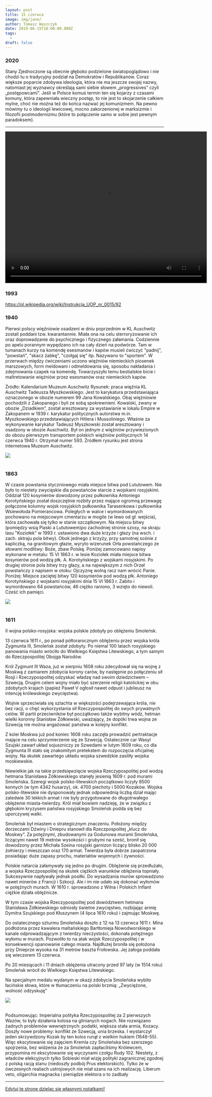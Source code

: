 ```yaml
---
layout: post
title: 15 czerwca
image: img/june/
author: Tomasz Waszczyk
date: 2019-06-15T10:00:00.000Z
tags:
  - 
draft: false
---
```


### 2020

Stany Zjednoczone są obecnie głęboko podzielone światopoglądowo i nie chodzi tu o tradycyjny podział na Demokratów i Republikanów. Coraz większe poparcie zdobywa ideologia, która nie ma jeszcze swojej nazwy, natomiast jej wyznawcy określają sami siebie słowem „progressives” czyli „postępowcami”. Jeśli w Polsce komuś termin ten się kojarzy z czasami komuny, która zapewniała wieczny postęp, to nie jest to skojarzenie całkiem mylne, choć nie można też do końca nazwać jej komunizmem. Na pewno mówimy tu o ideologii lewicowej, mocno zakorzenionej w marksizmie i filozofii postmodernizmu (które to połączenie samo w sobie jest pewnym paradoksem).

---

<video width="640" height="480" controls>
  <source src="./movies/june/NickLandsResponsetoTechSecessionism.mp4" type="video/mp4">
Your browser does not support the video tag.
</video>

### 1993

https://pl.wikipedia.org/wiki/Instrukcja_UOP_nr_0015/92

### 1940

Pierwsi polscy więźniowie osadzeni w dniu poprzednim w KL Auschwitz zostali poddani tzw. kwarantannie. Miała ona na celu sterroryzowanie ich oraz doprowadzanie do psychicznego i fizycznego załamania. Codziennie po apelu porannym wypędzano ich na cały dzień na podwórze. Tam w tumanach kurzy na komendę esesmanów i kapów musieli ćwiczyć "padnij", "powstań", "skacz żabkę", "czołgaj się" itp. Nazywano to "sportem". W przerwach między ćwiczeniami uczono więźniów niemieckich piosenek marszowych, form meldowani i odmeldowania się, sposobu nakładania i zdejmowania czapek na komendę. Towarzyszyło temu bestialskie bicie i maltretowanie więźniów przez esesmanów oraz niemieckich kapów.

Źródło: Kalendarium Muzeum Auschwitz
Rysunek: praca więźnia KL Auschwitz Tadeusza Myszkowskiego. Jest to karykatura przedstawiająca oznaczonego w obozie numerem 99 Jana Kowalskiego. Obaj więźniowie pochodzili z Zakopanego i byli ze sobą spokrewnieni. Kowalski, zwany w obozie „Dziadkiem”, został aresztowany za wystawianie w lokalu Empire w Zakopanem w 1939 r. karykatur politycznych autorstwa m.in. Myszkowskiego przedstawiających Hitlera i Mussoliniego.
Właśnie za wykonywanie karykatur Tadeusz Myszkowski został aresztowany i osadzony w obozie Auschwitz. Był on jednym z więźniów przywiezionych do obozu pierwszym transportem polskich więźniów politycznych 14 czerwca 1940 r. Otrzymał numer 593. Źródłem rysunku jest strona internetowa Muzeum Auschwitz.

<img src="./img/june/kwarantanna.jpg"><br><br>

### 1863

W czasie powstania styczniowego miała miejsce bitwa pod Lututowem. Nie było to niestety zwycięskie dla powstańców starcie z wojskami rosyjskimi.
Oddział 120 kosynierów dowodzony przez pułkownika Antoniego Korotyńskiego został doszczętnie rozbity przez mające ogromną przewagę połączone kolumny wojsk rosyjskich pułkownika Tarasenkowa i pułkownika Wsiewołoda Pomierancowa.
Poległych w walce i wymordowanych
pochowano na miejscowym cmentarzu w mogile (w lewo od gł. wejścia), która
zachowała się tylko w stanie szczątkowym.
Na miejscu bitwy (pomiędzy wsią Piaski a Lututowem)po zachodniej stronie szosy, na skraju lasu "Koziołek" w 1993 r. ustawiono dwa duże krzyże i głazy (na wsch. i zach. sktraju pola bitwy). Obok jednego z krzyży,
przy samotnej sośnie z kapliczką, na
granitowym głazie, wyryto wizerunek Orła powstańczego ze słowami modlitwy: Boże, zbaw Polskę. Poniżej zamocowano napisy wykonane w metalu: 15 VI 1863 r. w lesie
Koziołek miała miejsce bitwa kosynierów pod wodzą płk. A. Korotyńskiego z wojskami
rosyjskimi. Po drugiej stronie pola bitwy trzy głazy, a na największym z nich Orzeł powstańczy z napisem w otoku: Ojczyznę wolną racz nam wrócić Panie. Poniżej: Miejsce zaciętej bitwy 120 kosynierów pod wodzą płk.
Antoniego Korotyńskiego z wojskami
rosyjskimi dnia 15 VI 1863 r. Zabito i
wymordowano 64 powstańców, 46 ciężko raniono, 3 wzięto do niewoli. Cześć ich pamięci.

<img src="./img/june/styczniowe.jpg"><br><br>

### 1611

II wojna polsko-rosyjska: wojska polskie zdobyły po oblężeniu Smoleńsk.

13 czerwca 1611 r., po ponad półtorarocznym oblężeniu przez wojska króla Zygmunta III, Smoleńsk został zdobyty. Po niemal 100 latach rosyjskiego panowania miasto wróciło do Wielkiego Księstwa Litewskiego, a tym samym do Rzeczpospolitej Obojga Narodów.

Król Zygmunt III Waza, już w sierpniu 1608 roku zdecydował się na wojnę z Moskwą z zamiarem zdobycia korony carów, by następnie po połączeniu sił Rosji i Rzeczypospolitej odzyskać władzę nad swoim dziedzictwem – Szwecją. Drugim celem wojny miało być szerzenie religii katolickiej w obu zdobytych krajach (papież Paweł V ogłosił nawet odpust i jubileusz na intencję królewskiego zwycięstwa).

Wojnie sprzeciwiała się szlachta w większości podejrzewająca króla, nie bez racji, o chęć wykorzystania sił Rzeczypospolitej do swych prywatnych celów. W partii przeciwników był początkowo także wybitny wódz, hetman wielki koronny Stanisław Żółkiewski, uważający, że dopóki trwa wojna ze Szwecją nie można angażować państwa w kolejny konflikt.

Z kolei Moskwa już pod koniec 1608 roku zaczęła prowadzić pertraktacje mające na celu sprzymierzenie się ze Szwecją. Ostatecznie car Wasyl Szujski zawarł układ sojuszniczy ze Szwedami w lutym 1609 roku, co dla Zygmunta III stało się znakomitym pretekstem do rozpoczęcia oficjalnej wojny. Na skutek zawartego układu wojska szwedzkie zasiliły wojska moskiewskie.

Niewielkie jak na takie przedsięwzięcie wojska Rzeczypospolitej pod wodzą hetmana Stanisława Żółkiewskiego stanęły jesienią 1609 r. pod murami Smoleńska. Szeregi wojsk polsko-litewskich początkowo liczyły 8500 konnych (w tym 4342 husarzy), ok. 4700 piechoty i 5000 Kozaków. Wojska polsko-litewskie nie dysponowały jednak odpowiednią liczbą dział mając zaledwie 30 lekkich armat i nie były przygotowane do długotrwałego oblężenie miasta-twierdzy. Król miał bowiem nadzieję, że w związku z głębokim kryzysem państwa rosyjskiego Smoleńsk podda się bez uporczywej walki.

Smoleńsk był miastem o strategicznym znaczeniu. Położony między dorzeczami Dźwiny i Dniepru stanowił dla Rzeczpospolitej „klucz do Moskwy”. Za potężnymi, zbudowanymi za Godunowa murami Smoleńska, liczącymi nawet 19 metrów wysokości i grubymi na sześć, bronił się dowodzony przez Michała Szeina rosyjski garnizon liczący blisko 20 000 żołnierzy i mieszczan oraz 170 armat. Twierdza była dobrze zaopatrzona posiadając duże zapasy prochu, materiałów wojennych i żywności.

Polskie natarcia załamywały się jedno po drugim. Oblężenie się przedłużało, a wojska Rzeczpospolitej na skutek ciężkich warunków oblężenia topniały. Sukcesywnie napływały jednak posiłki. Do wysadzania murów sprowadzono nawet minerów z Francji i Szkocji. Ale i im nie udało się dokonać wyłomów w potężnych murach. W 1610 r. sprowadzono z Wilna i Polskich Inflant ciężkie działa oblężnicze.

W tym czasie wojska Rzeczypospolitej pod dowództwem hetmana Stanisława Żółkiewskiego odniosły świetne zwycięstwo, rozbijając armię Dymitra Szujskiego pod Kłuszynem (4 lipca 1610 roku) i zajmując Moskwę.

Do ostatecznego szturmu Smoleńska doszło z 12 na 13 czerwca 1611 r. Mina podłożona przez kawalera maltańskiego Bartłomieja Nowodworskiego w kanale odprowadzającym z twierdzy nieczystości, dokonała potężnego wyłomu w murach. Pozwoliło to na atak wojsk Rzeczypospolitej i w konsekwencji opanowanie całego miasta. Najdłużej broniła się położona przy Dnieprze wysoka na 31 metrów baszta Frołowska. Jej załoga poddała się wieczorem 13 czerwca.

Po 20 miesiącach i 11 dniach oblężenia utracony przed 97 laty (w 1514 roku) Smoleńsk wrócił do Wielkiego Księstwa Litewskiego.

Na specjalnym medalu wydanym w okazji zdobycia Smoleńska wybito łacińskie słowa, które w tłumaczeniu na polski brzmią: „Zwyciężone, wolność odzyskuję”

<img src="./img/june/rosja.jpg"><br><br>

Podsumowując: Imperialna polityka Rzeczypospolitej za 2 pierwszych Wazów, to były działania kolosa na glinianych nogach. Nie rozwiązano żadnych problemów wewnętrznych: podatki, większa stała armia, Kozacy. Doszły nowe problemy: konflikt ze Szwecją, unia brzeska. I wystarczył jeden skrzywdzony Kozak by ten kolos runął z wielkim hukiem (1648-55). Więc ekscytowanie się zajęciem Kremla czy Smoleńska bez szerszego spojrzenia, bez widzenia że za Smoleńsk zapłaciliśmy Królewcem, przypomina mi ekscytowanie się wyczynami czołgu Rudy 102.
Niestety, z władców elekcyjnych tylko Sobieski miał wizję polityki zagranicznej zgodnej z polską racją stanu (niedoszły podbój Prus elektorskich). Tylko że w ówczesnych realiach ustrojowych nie miał szans na ich realizację. Liberum veto, oligarchia magnacka i pieniądze elektora o to zadbały

---

<a href="https://github.com/TomaszWaszczyk/historia.waszczyk.com/edit/master/src/content/june-15.md" target="_blank">Edytuj tę stronę dzieląc się własnymi notatkami!</a>
